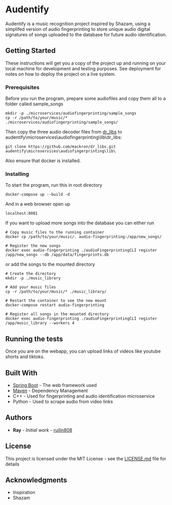 # Audentify

Audentify is a music recognition project inspired by Shazam, using a simplifed version of audio fingerprinting to store unique audio digital signatures of songs uploaded to the database for future audio identification. 

## Getting Started

These instructions will get you a copy of the project up and running on your local machine for development and testing purposes. See deployment for notes on how to deploy the project on a live system.

### Prerequisites

Before you run the program, prepare some audiofiles and copy them all to a folder called sample_songs 

```
mkdir -p ./microservices/audiofingerprinting/sample_songs
cp -r /path/to/your/music/* ./microservices/audiofingerprinting/sample_songs/
```

Then copy the three audio decoder files from [dr_libs](https://github.com/mackron/dr_libs) to audentify\microservices\audiofingerprinting\lib\dr_libs:
```
git clone https://github.com/mackron/dr_libs.git audentify\microservices\audiofingerprinting\lib\
```
Also ensure that docker is installed.

### Installing

To start the program, run this in root directory 
```
docker-compose up --build -d
```
And in a web browser open up 
```
localhost:8081
```
If you want to upload more songs into the database you can either run 
```
# Copy music files to the running container
docker cp /path/to/your/music/. audio-fingerprinting:/app/new_songs/

# Register the new songs
docker exec audio-fingerprinting ./audioFingerprintingCLI register /app/new_songs --db /app/data/fingerprints.db
```
or add the songs to the mounted directory
```
# Create the directory
mkdir -p ./music_library

# Add your music files
cp -r /path/to/your/music/* ./music_library/

# Restart the container to see the new mount
docker-compose restart audio-fingerprinting

# Register all songs in the mounted directory
docker exec audio-fingerprinting ./audioFingerprintingCLI register /app/music_library --workers 4
```

## Running the tests

Once you are on the webapp, you can upload links of videos like youtube shorts and tiktoks. 

## Built With

* [Spring Boot](https://spring.io/projects/spring-boot) - The web framework used
* [Maven](https://maven.apache.org/) - Dependency Management
* C++ - Used for fingerprinting and audio identification microservice
* Python - Used to scrape audio from video links

## Authors

* **Ray** - *Initial work* - [ruilin808](https://github.com/ruilin808)


## License

This project is licensed under the MIT License - see the [LICENSE.md](LICENSE.md) file for details

## Acknowledgments

* Inspiration
* Shazam
